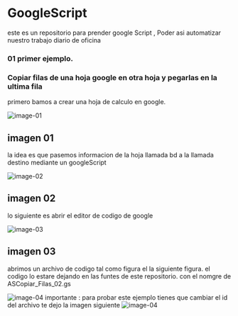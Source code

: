 # GoogleScript
este es un repositorio para prender google Script , Poder asi automatizar nuestro trabajo diario de oficina

### 01 primer ejemplo.
### Copiar filas de una hoja google en otra hoja y  pegarlas en la ultima fila

primero bamos a crear una hoja de calculo en google.


![image-01](https://drive.google.com/uc?export=view&id=1ZVjTlR8UEIjaBJrTlmoVQ7_meNnSM1aW)

## imagen 01

la idea es que pasemos informacion de la hoja llamada bd a la llamada destino mediante un googleScript

![image-02](https://drive.google.com/uc?export=view&id=1nbKwkARvDCQ7_cOHbDNiy8ZB9Hry2T5b)

## imagen 02

lo siguiente es abrir el editor de codigo de google

![image-03](https://drive.google.com/uc?export=view&id=1WmmKrhUX91wDdzAg0tctXpgFjNuGQn0y)

## imagen 03

abrimos un archivo de codigo tal como figura el la siguiente figura.
el codigo lo estare dejando en las funtes de este repositorio.
con el nomgre de ASCopiar_Filas_02.gs

![image-04](https://drive.google.com/uc?export=view&id=1baSN_KBVwGsI1oJPJc86JF0044umkX8I)
importante :
para probar este ejemplo tienes que cambiar el id del archivo
te dejo la imagen siguiente 
![image-04](https://drive.google.com/uc?export=view&id=1oTXZ3TgVrc533apVnMHm-oLjJmV60JrP)

